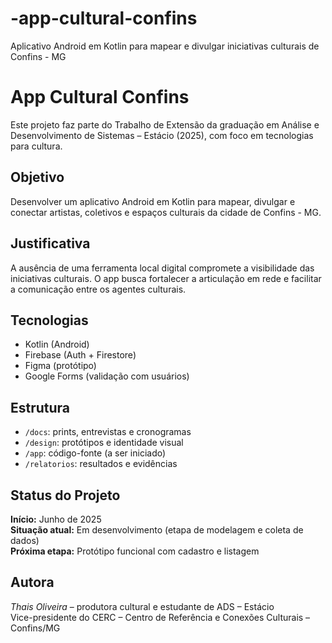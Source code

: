 # -app-cultural-confins
Aplicativo Android em Kotlin para mapear e divulgar iniciativas culturais de Confins - MG
# App Cultural Confins

Este projeto faz parte do Trabalho de Extensão da graduação em Análise e Desenvolvimento de Sistemas – Estácio (2025), com foco em tecnologias para cultura.

## Objetivo
Desenvolver um aplicativo Android em Kotlin para mapear, divulgar e conectar artistas, coletivos e espaços culturais da cidade de Confins - MG.

## Justificativa
A ausência de uma ferramenta local digital compromete a visibilidade das iniciativas culturais. O app busca fortalecer a articulação em rede e facilitar a comunicação entre os agentes culturais.

##  Tecnologias
- Kotlin (Android)
- Firebase (Auth + Firestore)
- Figma (protótipo)
- Google Forms (validação com usuários)

##  Estrutura
- `/docs`: prints, entrevistas e cronogramas
- `/design`: protótipos e identidade visual
- `/app`: código-fonte (a ser iniciado)
- `/relatorios`: resultados e evidências
## Status do Projeto
 **Início:** Junho de 2025  
 **Situação atual:** Em desenvolvimento (etapa de modelagem e coleta de dados)  
**Próxima etapa:** Protótipo funcional com cadastro e listagem


##  Autora
*Thais Oliveira* – produtora cultural e estudante de ADS – Estácio  
Vice-presidente do CERC – Centro de Referência e Conexões Culturais – Confins/MG

